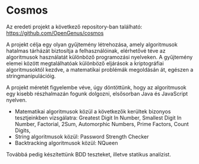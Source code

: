 # Cosmos

Az eredeti projekt a következő repository-ban található: https://github.com/OpenGenus/cosmos

A projekt célja egy olyan gyűjtemény létrehozása, amely algoritmusok hatalmas tárházát biztosítja a felhasználóinak, elérhetővé téve az algoritmusok használatát különböző programozási nyelveken. A gyűjtemény elemei között megtalálhatóak különböző eljárások a kriptográfiai algoritmusoktól kezdve, a matematikai problémák megoldásán át, egészen a stringmanipulációig.

A projekt méretét figyelembe véve, úgy döntöttünk, hogy az algoritmusok egy kisebb részhalmazán fogunk dolgozni, elsősorban Java és JavaScript nyelven.

- Matematikai algoritmusok közül a következők kerültek bizonyos tesztjeinkben vizsgálatra:
Greatest Digit In Number,
Smallest Digit In Number,
Factorial,
2Sum,
Automorphic Numbers,
Prime Factors,
Count Digits,
 - String algoritmusok közül:
 Password Strength Checker
 - Backtracking algoritmusok közül:
 NQueen

Továbbá pedig készítettünk BDD teszteket, illetve statikus analízist.